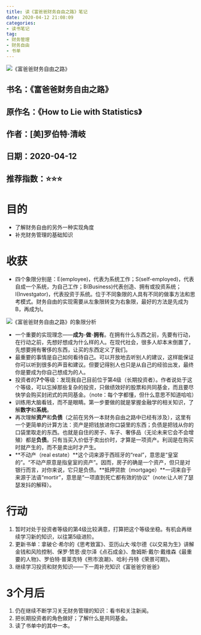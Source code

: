```yaml
---
title: 读《富爸爸财务自由之路》笔记
date: 2020-04-12 21:08:09
categories:
- 读书笔记
tag:
- 财务管理
- 财务自由
- 书单
--- 
```


![《富爸爸财务自由之路》](https://tva1.sinaimg.cn/large/007S8ZIlgy1gdrb70iamej308x0cumxn.jpg "《富爸爸财务自由之路》")

## 书名：《富爸爸财务自由之路》
## 原作名：《How to Lie with Statistics》
## 作者：[美]罗伯特·清岐
## 日期：2020-04-12
## 推荐指数：⭐️⭐️⭐️

# 目的
- 了解财务自由的另外一种实现角度
- 补充财务管理的基础知识

# 收获
- 四个象限分别是：E(employee)，代表为系统工作；S(self-employed)，代表自成一个系统，为自己工作；B(Business)代表创造、拥有或投资系统；I(Investgator)，代表投资于系统。位于不同象限的人具有不同的做事方法和思考模式。财务自由的实现需要从左象限转变为右象限，最好的方法是先成为B，再成为I。

![](https://tva1.sinaimg.cn/large/007S8ZIlgy1gdrarle1gcj306c065q2r.jpg "《富爸爸财务自由之路》的象限分析")

- 一个重要的实现理念——**成为**-**做**-**拥有**。在拥有什么东西之前，先要有行动，在行动之前，先想好想成为什么样的人。在现代社会，很多人却本末倒置了，先想要拥有奢侈的东西，让买的东西定义了我们。
- 最重要的事情是自己如何看待自己。可以开放地去听别人的建议，这样能保证你可以听到很多的声音和建议。但要记得别人也只是从自己的经验出发，最终你是要成为你自己想成为的人。
- 投资者的**7个**等级：发现我自己目前位于第4级（长期投资者）。作者说处于这个等级，可以忘掉那些复杂的投资，只做绩效好的股票和共同基金，而且要尽快学会购买封闭式的共同基金。（note：每个字都懂，但什么意思不知道哈哈）
- 训练用大脑看钱，而不是眼睛。第一步要做的就是掌握金融学的相关知识，了解**数字**和**系统**。
- 再次理解**资产**和**负债**（之前在另外一本财务自由之路中已经有涉及），这里有一个更简单的计算方法：资产是把钱放进你口袋里的东西；负债是把钱从你的口袋里取走的东西。也就是自住的房子、车子、奢侈品（无论未来它会不会增殖）都是**负债**。只有当买入价低于卖出价时，才算是一项资产。利润是在购买时就产生的，而不是卖出时才产生。
- **不动产（real estate）**这个词来源于西班牙的“real”，意思是“皇室的”。“不动产原意是指皇室的资产”。因而，房子的确是一个资产，但只是对银行而言，对你来说，它只是负债。**抵押贷款（mortgage）**一词来自于来源于法语“mortir”，意思是“一项直到死亡都有效的协议”（note:让人听了瑟瑟发抖的解释）。

# 行动
1. 暂时对处于投资者等级的第4级比较满意，打算把这个等级坐稳。有机会再继续学习新的知识，以往第5级进阶。
2. 更新书单：拿破仑·希尔的《思考致富》、亚历山大·埃尔德《以交易为生》讲解金钱和风险控制、保罗·赞恩·皮尔泽《点石成金》、詹姆斯·戴尔·戴维森《最重要的人物》、罗伯特·普莱克特《熊市浪潮》、哈利·丹特《荣景可期》。
3. 继续学习投资和财务知识——下一周补充知识《富爸爸穷爸爸》

# 3个月后
1. 仍在继续不断学习关无财务管理的知识：看书和关注新闻。
2. 把长期投资者的角色做好；了解什么是共同基金。
3. 读了书单中的其中一本。



